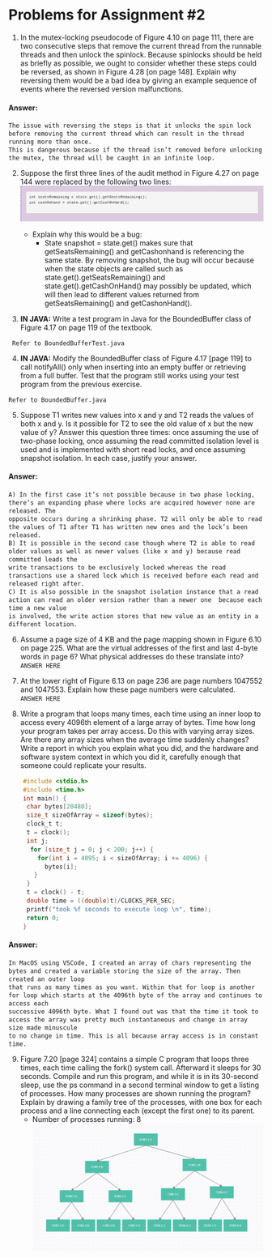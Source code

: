 # Problems for Assignment #2

1.  In the mutex-locking pseudocode of Figure 4.10 on page 111, there are two consecutive steps that remove the current thread from the runnable threads and then unlock the spinlock. Because spinlocks should be held as briefly as possible, we ought to consider whether these steps could be reversed, as shown in Figure 4.28 [on page 148]. Explain why reversing them would be a bad idea by giving an example sequence of events where the reversed version malfunctions.

#### Answer:

    The issue with reversing the steps is that it unlocks the spin lock before removing the current thread which can result in the thread running more than once.
    This is dangerous because if the thread isn’t removed before unlocking the mutex, the thread will be caught in an infinite loop.

2.  Suppose the first three lines of the audit method in Figure 4.27 on page 144 were replaced by the following two lines:
    ![prob2](./Images/prob2.png)

    - Explain why this would be a bug: <br>
      - State snapshot = state.get() makes sure that getSeatsRemaining() and getCashonhand is referencing the same state. By removing snapshot, the bug will occur because when the state objects are called such as state.get().getSeatsRemaining() and state.get().getCashOnHand() may possibly be updated, which will then lead to different values returned from getSeatsRemaining() and getCashonHand().

3.  **IN JAVA:** Write a test program in Java for the BoundedBuffer class of Figure 4.17 on page 119 of the textbook. <br>

```
 Refer to BoundedBufferTest.java
```

4. **IN JAVA:** Modify the BoundedBuffer class of Figure 4.17 [page 119] to call notifyAll() only when inserting into an empty buffer or retrieving from a full buffer. Test that the program still works using your test program from the previous exercise. <br>

```
Refer to BoundedBuffer.java
```

5. Suppose T1 writes new values into x and y and T2 reads the values of both x and y. Is it possible for T2 to see the old value of x but the new value of y? Answer this question three times: once assuming the use of two-phase locking, once assuming the read committed isolation level is used and is implemented with short read locks, and once assuming snapshot isolation. In each case, justify your answer.<br>

#### Answer:

    A) In the first case it’s not possible because in two phase locking, there’s an expanding phase where locks are acquired however none are released. The
    opposite occurs during a shrinking phase. T2 will only be able to read the values of T1 after T1 has written new ones and the lock’s been released.
    B) It is possible in the second case though where T2 is able to read older values as well as newer values (like x and y) because read committed leads the
    write transactions to be exclusively locked whereas the read transactions use a shared lock which is received before each read and released right after.
    C) It is also possible in the snapshot isolation instance that a read action can read an older version rather than a newer one  because each time a new value
    is involved, the write action stores that new value as an entity in a different location.

6. Assume a page size of 4 KB and the page mapping shown in Figure 6.10 on page 225. What are the virtual addresses of the first and last 4-byte words in page 6? What physical addresses do these translate into?<br>
   `ANSWER HERE`

7. At the lower right of Figure 6.13 on page 236 are page numbers 1047552 and 1047553. Explain how these page numbers were calculated.<br>
   `ANSWER HERE`

8. Write a program that loops many times, each time using an inner loop to access every 4096th element of a large array of bytes. Time how long your program takes per array access. Do this with varying array sizes. Are there any array sizes when the average time suddenly changes? Write a report in which you explain what you did, and the hardware and software system context in which you did it, carefully enough that someone could replicate your results.<br>

```c
    #include <stdio.h>
    #include <time.h>
    int main() {
     char bytes[20480];
     size_t sizeOfArray = sizeof(bytes);
     clock_t t;
     t = clock();
     int j;
      for (size_t j = 0; j < 200; j++) {
        for(int i = 4095; i < sizeOfArray; i += 4096) {
          bytes[i];
       }
     }
     t = clock() - t;
     double time = ((double)t)/CLOCKS_PER_SEC;
     printf("took %f seconds to execute loop \n", time);
     return 0;
    }
```

#### Answer:

    In MacOS using VSCode, I created an array of chars representing the bytes and created a variable storing the size of the array. Then created an outer loop
    that runs as many times as you want. Within that for loop is another for loop which starts at the 4096th byte of the array and continues to access each
    successive 4096th byte. What I found out was that the time it took to access the array was pretty much instantaneous and change in array size made minuscule
    to no change in time. This is all because array access is in constant time.

9. Figure 7.20 [page 324] contains a simple C program that loops three times, each time calling the fork() system call. Afterward it sleeps for 30 seconds. Compile and run this program, and while it is in its 30-second sleep, use the ps command in a second terminal window to get a listing of processes. How many processes are shown running the program? Explain by drawing a family tree of the processes, with one box for each process and a line connecting each (except the first one) to its parent.<br>
   - Number of processes running: 8 <br>
     ![prob09](./Images/prob09.png)
